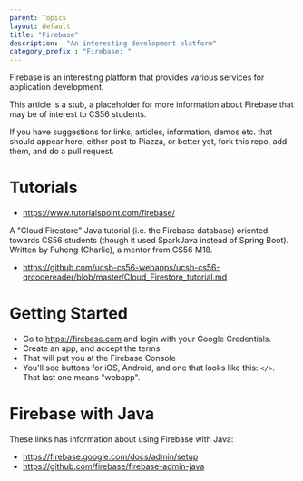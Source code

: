 ```yaml
---
parent: Topics
layout: default
title: "Firebase"
description:  "An interesting development platform"
category_prefix	: "Firebase: "
---
```


Firebase is an interesting platform that provides various services for application development.

This article is a stub, a placeholder for more information about Firebase that may be of interest to CS56 students.

If you have suggestions for links, articles, information, demos etc. that should appear here, either post to Piazza, or better yet, 
fork this repo, add them, and do a pull request.

# Tutorials

* <https://www.tutorialspoint.com/firebase/>

A "Cloud Firestore" Java tutorial (i.e. the Firebase database) oriented towards CS56 students (though it used SparkJava instead of Spring Boot).  Written by Fuheng (Charlie), a mentor from CS56 M18.

* <https://github.com/ucsb-cs56-webapps/ucsb-cs56-qrcodereader/blob/master/Cloud_Firestore_tutorial.md>


# Getting Started

* Go to <https://firebase.com> and login with your Google Credentials.
* Create an app, and accept the terms.
* That will put you at the Firebase Console
* You'll see buttons for iOS, Android, and one that looks like this: `</>`.  
   That last one means "webapp".
   
# Firebase with Java

These links has information about using Firebase with Java:

* <https://firebase.google.com/docs/admin/setup>
* <https://github.com/firebase/firebase-admin-java>


